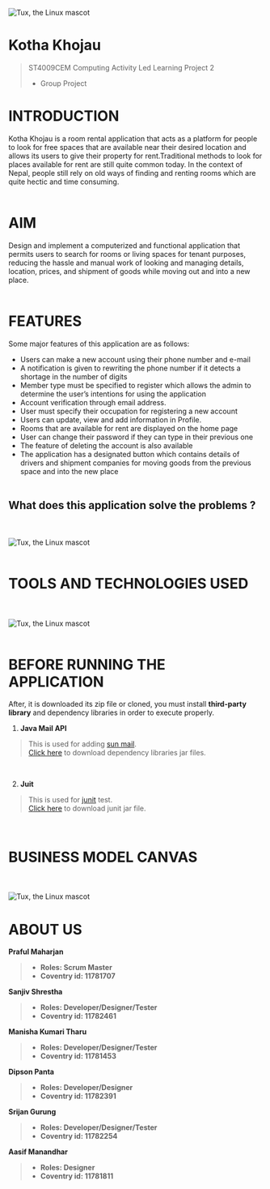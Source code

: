 ![Tux, the Linux mascot](https://github.com/sanjiv576/Kotha_Khojau/blob/master/src/forReadmeFile/introduction.png)
# Kotha Khojau
> ST4009CEM Computing Activity Led Learning Project 2
> - Group Project


# INTRODUCTION 
Kotha Khojau is a room rental application that acts as a platform for people to look for free spaces 
that are available near their desired location and allows its users to give their property for rent.Traditional methods to look for places available for rent are still quite common today. In the context of Nepal, people still rely on old ways of finding and renting rooms which are quite hectic and time consuming. <br><br>

# AIM
Design and implement a computerized and functional application that permits users to search for rooms or living spaces for tenant purposes, reducing the hassle and manual work of looking and managing details, location, prices, and shipment of goods while moving out and into a new place.
<br><br>

# FEATURES
Some major features of this application are as follows:
- Users can make a new account using their phone number and e-mail
- A notification is given to rewriting the phone number if it detects a shortage in the number of 
  digits
- Member type must be specified to register which allows the admin to determine the user’s 
  intentions for using the application
- Account verification through email address.
- User must specify their occupation for registering a new account
- Users can update, view and add information in Profile.
- Rooms that are available for rent are displayed on the home page
- User can change their password if they can type in their previous one
- The feature of deleting the account is also available
- The application has a designated button which contains details of drivers and shipment 
  companies for moving goods from the previous space and into the new place
<br><br>

## What does this application solve the problems ?
<br><br>
![Tux, the Linux mascot](https://github.com/sanjiv576/Kotha_Khojau/blob/master/src/forReadmeFile/problemAndSolution.png)
<br><br>

# TOOLS AND TECHNOLOGIES USED 
<br><br>
![Tux, the Linux mascot](https://github.com/sanjiv576/Kotha_Khojau/blob/master/src/forReadmeFile/techTools.png)
<br><br>

# BEFORE RUNNING THE APPLICATION
After, it is downloaded its zip file  or cloned, you must install **third-party library** and dependency libraries in order to execute properly.

1. **Java Mail API**
> This is used for adding [sun mail](https://mvnrepository.com/artifact/com.sun.mail/javax.mail).<br>
> [Click here](http://www.java2s.com/Code/Jar/m/Downloadmailjar.htm) to download  dependency libraries jar files.

<br>

2. **Juit**
> This is used for [junit](https://jar-download.com/artifacts/junit/junit/4.12/source-code) test. <br>
> [Click here](https://jar-download.com/artifacts/junit/junit/4.12/source-code) to download  junit jar file. 
<br>

# BUSINESS MODEL CANVAS
<br><br>
![Tux, the Linux mascot](https://github.com/sanjiv576/Kotha_Khojau/blob/master/src/forReadmeFile/businessModel.png)
<br>

# ABOUT US

**Praful Maharjan** <br>
> - **Roles: Scrum Master**
>- **Coventry id: 11781707** <br>

**Sanjiv Shrestha** <br>
> - **Roles: Developer/Designer/Tester**
>- **Coventry id: 11782461** <br>

**Manisha Kumari Tharu** <br>
> - **Roles: Developer/Designer/Tester**
>- **Coventry id: 11781453** <br>

**Dipson Panta** <br>
> - **Roles: Developer/Designer**
>- **Coventry id: 11782391** <br>

**Srijan Gurung** <br>
> - **Roles: Developer/Designer/Tester**
>- **Coventry id: 11782254** <br>

**Aasif Manandhar** <br>
> - **Roles: Designer**
>- **Coventry id: 11781811** <br>


